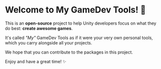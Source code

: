 # Welcome to My GameDev Tools! :tada:

This is an **open-source** project to help Unity developers focus on what they do best: **create awesome games**.

It's called _"My"_ GameDev Tools as if it were your very own personal tools, which you carry alongside all your projects.

We hope that you can contribute to the packages in this project.

Enjoy and have a great time! :sparkles:
